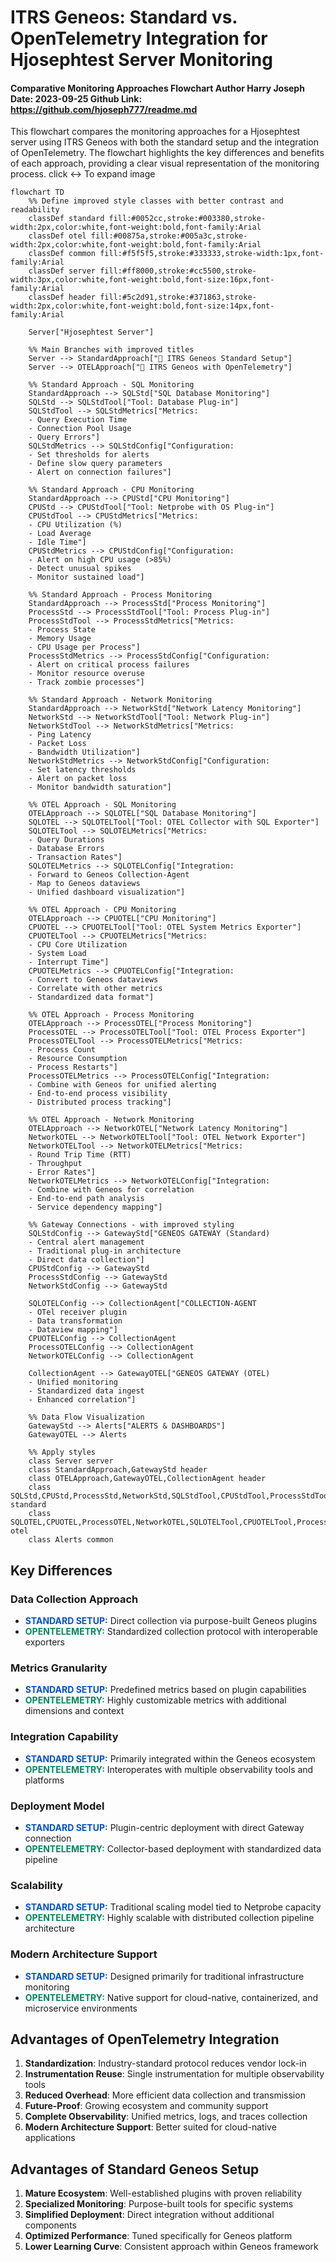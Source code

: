 # ITRS Geneos: Standard vs. OpenTelemetry Integration for Hjosephtest Server Monitoring
#### Comparative Monitoring Approaches Flowchart Author  Harry Joseph Date: 2023-09-25 Github Link: https://github.com/hjoseph777/readme.md
This flowchart compares the monitoring approaches for a Hjosephtest server using ITRS Geneos with both the standard setup and the integration of OpenTelemetry. The flowchart highlights the key differences and benefits of each approach, providing a clear visual representation of the monitoring process. click <-> To expand image

```mermaid
flowchart TD
    %% Define improved style classes with better contrast and readability
    classDef standard fill:#0052cc,stroke:#003380,stroke-width:2px,color:white,font-weight:bold,font-family:Arial
    classDef otel fill:#00875a,stroke:#005a3c,stroke-width:2px,color:white,font-weight:bold,font-family:Arial
    classDef common fill:#f5f5f5,stroke:#333333,stroke-width:1px,font-family:Arial
    classDef server fill:#ff8000,stroke:#cc5500,stroke-width:3px,color:white,font-weight:bold,font-size:16px,font-family:Arial
    classDef header fill:#5c2d91,stroke:#371863,stroke-width:2px,color:white,font-weight:bold,font-size:14px,font-family:Arial
    
    Server["Hjosephtest Server"]
    
    %% Main Branches with improved titles
    Server --> StandardApproach["🔷 ITRS Geneos Standard Setup"]
    Server --> OTELApproach["🔶 ITRS Geneos with OpenTelemetry"]
    
    %% Standard Approach - SQL Monitoring
    StandardApproach --> SQLStd["SQL Database Monitoring"]
    SQLStd --> SQLStdTool["Tool: Database Plug-in"]
    SQLStdTool --> SQLStdMetrics["Metrics:
    - Query Execution Time
    - Connection Pool Usage
    - Query Errors"]
    SQLStdMetrics --> SQLStdConfig["Configuration:
    - Set thresholds for alerts
    - Define slow query parameters
    - Alert on connection failures"]
    
    %% Standard Approach - CPU Monitoring
    StandardApproach --> CPUStd["CPU Monitoring"]
    CPUStd --> CPUStdTool["Tool: Netprobe with OS Plug-in"]
    CPUStdTool --> CPUStdMetrics["Metrics:
    - CPU Utilization (%)
    - Load Average
    - Idle Time"]
    CPUStdMetrics --> CPUStdConfig["Configuration:
    - Alert on high CPU usage (>85%)
    - Detect unusual spikes
    - Monitor sustained load"]
    
    %% Standard Approach - Process Monitoring
    StandardApproach --> ProcessStd["Process Monitoring"]
    ProcessStd --> ProcessStdTool["Tool: Process Plug-in"]
    ProcessStdTool --> ProcessStdMetrics["Metrics:
    - Process State
    - Memory Usage
    - CPU Usage per Process"]
    ProcessStdMetrics --> ProcessStdConfig["Configuration:
    - Alert on critical process failures
    - Monitor resource overuse
    - Track zombie processes"]
    
    %% Standard Approach - Network Monitoring
    StandardApproach --> NetworkStd["Network Latency Monitoring"]
    NetworkStd --> NetworkStdTool["Tool: Network Plug-in"]
    NetworkStdTool --> NetworkStdMetrics["Metrics:
    - Ping Latency
    - Packet Loss
    - Bandwidth Utilization"]
    NetworkStdMetrics --> NetworkStdConfig["Configuration:
    - Set latency thresholds
    - Alert on packet loss
    - Monitor bandwidth saturation"]
    
    %% OTEL Approach - SQL Monitoring
    OTELApproach --> SQLOTEL["SQL Database Monitoring"]
    SQLOTEL --> SQLOTELTool["Tool: OTEL Collector with SQL Exporter"]
    SQLOTELTool --> SQLOTELMetrics["Metrics:
    - Query Durations
    - Database Errors
    - Transaction Rates"]
    SQLOTELMetrics --> SQLOTELConfig["Integration:
    - Forward to Geneos Collection-Agent
    - Map to Geneos dataviews
    - Unified dashboard visualization"]
    
    %% OTEL Approach - CPU Monitoring
    OTELApproach --> CPUOTEL["CPU Monitoring"]
    CPUOTEL --> CPUOTELTool["Tool: OTEL System Metrics Exporter"]
    CPUOTELTool --> CPUOTELMetrics["Metrics:
    - CPU Core Utilization
    - System Load
    - Interrupt Time"]
    CPUOTELMetrics --> CPUOTELConfig["Integration:
    - Convert to Geneos dataviews
    - Correlate with other metrics
    - Standardized data format"]
    
    %% OTEL Approach - Process Monitoring
    OTELApproach --> ProcessOTEL["Process Monitoring"]
    ProcessOTEL --> ProcessOTELTool["Tool: OTEL Process Exporter"]
    ProcessOTELTool --> ProcessOTELMetrics["Metrics:
    - Process Count
    - Resource Consumption
    - Process Restarts"]
    ProcessOTELMetrics --> ProcessOTELConfig["Integration:
    - Combine with Geneos for unified alerting
    - End-to-end process visibility
    - Distributed process tracking"]
    
    %% OTEL Approach - Network Monitoring
    OTELApproach --> NetworkOTEL["Network Latency Monitoring"]
    NetworkOTEL --> NetworkOTELTool["Tool: OTEL Network Exporter"]
    NetworkOTELTool --> NetworkOTELMetrics["Metrics:
    - Round Trip Time (RTT)
    - Throughput
    - Error Rates"]
    NetworkOTELMetrics --> NetworkOTELConfig["Integration:
    - Combine with Geneos for correlation
    - End-to-end path analysis
    - Service dependency mapping"]
    
    %% Gateway Connections - with improved styling
    SQLStdConfig --> GatewayStd["GENEOS GATEWAY (Standard)
    - Central alert management
    - Traditional plug-in architecture
    - Direct data collection"]
    CPUStdConfig --> GatewayStd
    ProcessStdConfig --> GatewayStd
    NetworkStdConfig --> GatewayStd
    
    SQLOTELConfig --> CollectionAgent["COLLECTION-AGENT
    - OTel receiver plugin
    - Data transformation
    - Dataview mapping"]
    CPUOTELConfig --> CollectionAgent
    ProcessOTELConfig --> CollectionAgent
    NetworkOTELConfig --> CollectionAgent
    
    CollectionAgent --> GatewayOTEL["GENEOS GATEWAY (OTEL)
    - Unified monitoring
    - Standardized data ingest
    - Enhanced correlation"]
    
    %% Data Flow Visualization
    GatewayStd --> Alerts["ALERTS & DASHBOARDS"]
    GatewayOTEL --> Alerts
    
    %% Apply styles
    class Server server
    class StandardApproach,GatewayStd header
    class OTELApproach,GatewayOTEL,CollectionAgent header
    class SQLStd,CPUStd,ProcessStd,NetworkStd,SQLStdTool,CPUStdTool,ProcessStdTool,NetworkStdTool,SQLStdMetrics,CPUStdMetrics,ProcessStdMetrics,NetworkStdMetrics,SQLStdConfig,CPUStdConfig,ProcessStdConfig,NetworkStdConfig standard
    class SQLOTEL,CPUOTEL,ProcessOTEL,NetworkOTEL,SQLOTELTool,CPUOTELTool,ProcessOTELTool,NetworkOTELTool,SQLOTELMetrics,CPUOTELMetrics,ProcessOTELMetrics,NetworkOTELMetrics,SQLOTELConfig,CPUOTELConfig,ProcessOTELConfig,NetworkOTELConfig otel
    class Alerts common
```

## Key Differences

### Data Collection Approach
- <span style="color:#0052cc; font-weight:bold;">STANDARD SETUP:</span> Direct collection via purpose-built Geneos plugins
- <span style="color:#00875a; font-weight:bold;">OPENTELEMETRY:</span> Standardized collection protocol with interoperable exporters

### Metrics Granularity
- <span style="color:#0052cc; font-weight:bold;">STANDARD SETUP:</span> Predefined metrics based on plugin capabilities
- <span style="color:#00875a; font-weight:bold;">OPENTELEMETRY:</span> Highly customizable metrics with additional dimensions and context

### Integration Capability
- <span style="color:#0052cc; font-weight:bold;">STANDARD SETUP:</span> Primarily integrated within the Geneos ecosystem
- <span style="color:#00875a; font-weight:bold;">OPENTELEMETRY:</span> Interoperates with multiple observability tools and platforms

### Deployment Model
- <span style="color:#0052cc; font-weight:bold;">STANDARD SETUP:</span> Plugin-centric deployment with direct Gateway connection
- <span style="color:#00875a; font-weight:bold;">OPENTELEMETRY:</span> Collector-based deployment with standardized data pipeline

### Scalability
- <span style="color:#0052cc; font-weight:bold;">STANDARD SETUP:</span> Traditional scaling model tied to Netprobe capacity
- <span style="color:#00875a; font-weight:bold;">OPENTELEMETRY:</span> Highly scalable with distributed collection pipeline architecture

### Modern Architecture Support
- <span style="color:#0052cc; font-weight:bold;">STANDARD SETUP:</span> Designed primarily for traditional infrastructure monitoring
- <span style="color:#00875a; font-weight:bold;">OPENTELEMETRY:</span> Native support for cloud-native, containerized, and microservice environments

## Advantages of OpenTelemetry Integration

1. **Standardization**: Industry-standard protocol reduces vendor lock-in
2. **Instrumentation Reuse**: Single instrumentation for multiple observability tools
3. **Reduced Overhead**: More efficient data collection and transmission
4. **Future-Proof**: Growing ecosystem and community support
5. **Complete Observability**: Unified metrics, logs, and traces collection
6. **Modern Architecture Support**: Better suited for cloud-native applications

## Advantages of Standard Geneos Setup

1. **Mature Ecosystem**: Well-established plugins with proven reliability
2. **Specialized Monitoring**: Purpose-built tools for specific systems
3. **Simplified Deployment**: Direct integration without additional components
4. **Optimized Performance**: Tuned specifically for Geneos platform
5. **Lower Learning Curve**: Consistent approach within Geneos framework
